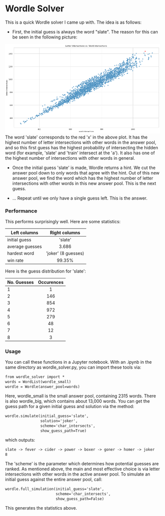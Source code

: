 # Wordle Solver

This is a quick Wordle solver I came up with. The idea is as follows:

- First, the initial guess is always the word "slate". The reason for this can be seen in the following picture:

![](slate.png "The red 'x' is the point corresponding to the word 'slate'.")
The word 'slate' corresponds to the red 'x' in the above plot. It has the highest number of letter intersections with other words in the answer pool, and so this first guess has the highest probability of intersecting the hidden word (for example, 'slate' and 'train' intersect at the 'a'). It also has one of the highest number of intersections with other words in general.

- Once the initial guess 'slate' is made, Wordle returns a hint. We cut the answer pool down to only words that agree with the hint. Out of this new answer pool, we find the word which has the highest number of letter intersections with other words in this new answer pool. This is the next guess.

- ... Repeat until we only have a single guess left. This is the answer. 

### Performance
This performs surprisingly well. Here are some statistics:

| Left columns  | Right columns |
| ------------- |:-------------:|
| initial guess      | 'slate'     |
| average guesses     | 3.686     |
| hardest word      | 'joker' (8 guesses)     |
| win rate      | 99.35%     |

Here is the guess distribution for 'slate':

| No. Guesses  | Occurences |
| ------------- |:-------------:|
| 1      | 1     |
| 2      | 146 |
| 3      | 854 |
| 4      | 972 |
| 5      | 279 |
| 6      | 48 |
| 7      | 12 |
| 8      | 3 |

### Usage

You can call these functions in a Jupyter notebook. With an .ipynb in the same directory as wordle_solver.py, you can import these tools via:
```
from wordle_solver import *
words = WordList(wordle_small)
wordle = Wordle(answer_pool=words)
```
Here, wordle_small is the small answer pool, containing 2315 words. There is also wordle_big, which contains about 13,000 words. You can get the guess path for a given initial guess and solution via the method:
```
wordle.simulate(initial_guess='slate', 
                solution='joker', 
                scheme='char_intersects', 
                show_guess_path=True)
```
which outputs:
```
slate -> fever -> cider -> power -> boxer -> goner -> homer -> joker
8
```
The 'scheme' is the parameter which determines how potential guesses are ranked. As mentioned above, the main and most effective choice is via letter intersections with other words in the active answer pool. To simulate an initial guess against the entire answer pool, call:
```
wordle.full_simulation(initial_guess='slate', 
                       scheme='char_intersects', 
                       show_guess_path=False)
```
This generates the statistics above. 